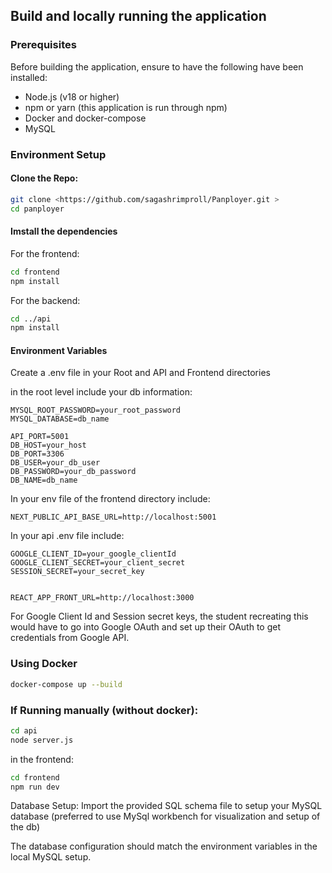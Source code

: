 ## Build and locally running the application 

### Prerequisites

Before building the application, ensure to have the following have been installed: 
- Node.js (v18 or higher)
- npm or yarn (this application is run through npm)
- Docker and docker-compose 
- MySQL


### Environment Setup

#### Clone the Repo:

``` bash
git clone <https://github.com/sagashrimproll/Panployer.git >
cd panployer
```


#### Imstall the dependencies

For the frontend: 

``` bash
cd frontend
npm install
``` 

For the backend:

``` bash
cd ../api
npm install 
```


#### Environment Variables

Create a .env file in your Root and API and Frontend directories

in the root level include your db information: 

``` 
MYSQL_ROOT_PASSWORD=your_root_password
MYSQL_DATABASE=db_name

API_PORT=5001
DB_HOST=your_host
DB_PORT=3306
DB_USER=your_db_user
DB_PASSWORD=your_db_password
DB_NAME=db_name
```

In your env file of the frontend directory include: 

```
NEXT_PUBLIC_API_BASE_URL=http://localhost:5001
```

In your api .env file include: 

``` 
GOOGLE_CLIENT_ID=your_google_clientId
GOOGLE_CLIENT_SECRET=your_client_secret
SESSION_SECRET=your_secret_key


REACT_APP_FRONT_URL=http://localhost:3000
```
For Google Client Id and Session secret keys, the student recreating this would have to go into Google OAuth and set up their OAuth to get credentials from Google API. 

### Using Docker

``` bash
docker-compose up --build
```

### If Running manually (without docker):

```bash
cd api
node server.js
```

in the frontend: 

```bash 
cd frontend 
npm run dev
```

Database Setup: 
Import the provided SQL schema file to setup your MySQL database (preferred to use MySql workbench for visualization and setup of the db)

The database configuration should match the environment variables in the local MySQL setup.
